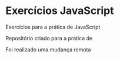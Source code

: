# Exercícios JavaScript
 Exercícios para a prática de JavaScript

Repositório criado para a pratica de 

Foi realizado uma mudança remota
